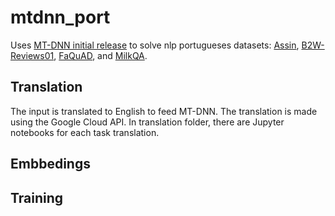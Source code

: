 # mtdnn_port

Uses [MT-DNN initial release](https://github.com/namisan/mt-dnn/tree/v0.1 "MT-DNN repository") to solve nlp portugueses datasets: [Assin](http://nilc.icmc.usp.br/assin/ "Assin dataset"), [B2W-Reviews01](https://github.com/b2wdigital/b2w-reviews01 "B2W repository"), [FaQuAD](https://github.com/liafacom/faquad "faquad repository"), and [MilkQA](http://nilc.icmc.usp.br/nilc/index.php/milkqa/ "MilkQA page"). 

## Translation
The input is translated to English to feed MT-DNN. The translation is made using the Google Cloud API.
In translation folder, there are Jupyter notebooks for each task translation.

## Embbedings



## Training
